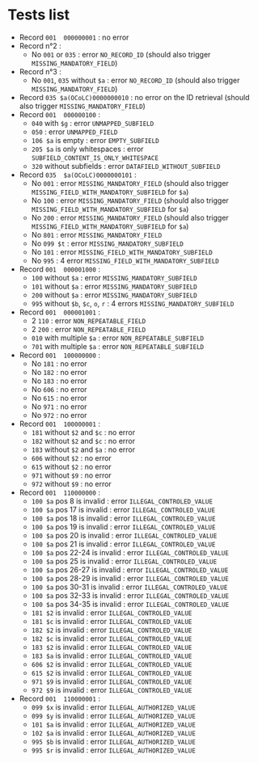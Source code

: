 # Tests list

* Record `001  000000001` : no error
* Record n°2 :
  * No `001` or `035` : error `NO_RECORD_ID` (should also trigger `MISSING_MANDATORY_FIELD`)
* Record n°3 :
  * No `001`,  `035` without `$a` : error `NO_RECORD_ID` (should also trigger `MISSING_MANDATORY_FIELD`)
* Record `035 $a(OCoLC)0000000010` : no error on the ID retrieval (should also trigger `MISSING_MANDATORY_FIELD`)
* Record `001  000000100` :
  * `040` with `$g` : error `UNMAPPED_SUBFIELD`
  * `050` : error `UNMAPPED_FIELD`
  * `106 $a` is empty : error `EMPTY_SUBFIELD`
  * `205 $a` is only whitespaces : error `SUBFIELD_CONTENT_IS_ONLY_WHITESPACE`
  * `320` without subfields : error `DATAFIELD_WITHOUT_SUBFIELD`
* Record `035  $a(OCoLC)0000000101` :
  * No `001` : error `MISSING_MANDATORY_FIELD` (should also trigger `MISSING_FIELD_WITH_MANDATORY_SUBFIELD` for `$a`)
  * No `100` : error `MISSING_MANDATORY_FIELD` (should also trigger `MISSING_FIELD_WITH_MANDATORY_SUBFIELD` for `$a`)
  * No `200` : error `MISSING_MANDATORY_FIELD` (should also trigger `MISSING_FIELD_WITH_MANDATORY_SUBFIELD` for `$a`)
  * No `801` : error `MISSING_MANDATORY_FIELD`
  * No `099 $t` : error `MISSING_MANDATORY_SUBFIELD`
  * No `101` : error `MISSING_FIELD_WITH_MANDATORY_SUBFIELD`
  * No `995` : 4 error `MISSING_FIELD_WITH_MANDATORY_SUBFIELD`
* Record `001  000001000` :
  * `100` without `$a` : error `MISSING_MANDATORY_SUBFIELD`
  * `101` without `$a` : error `MISSING_MANDATORY_SUBFIELD`
  * `200` without `$a` : error `MISSING_MANDATORY_SUBFIELD`
  * `995` without `$b`, `$c`, `o`, `r` : 4 errors `MISSING_MANDATORY_SUBFIELD`
* Record `001  000001001` :
  * 2 `110` : error `NON_REPEATABLE_FIELD`
  * 2 `200` : error `NON_REPEATABLE_FIELD`
  * `010` with multiple `$a` : error `NON_REPEATABLE_SUBFIELD`
  * `701` with multiple `$a` : error `NON_REPEATABLE_SUBFIELD`
* Record `001  100000000` :
  * No `181` : no error
  * No `182` : no error
  * No `183` : no error
  * No `606` : no error
  * No `615` : no error
  * No `971` : no error
  * No `972` : no error
* Record `001  100000001` :
  * `181` without `$2` and `$c` : no error
  * `182` without `$2` and `$c` : no error
  * `183` without `$2` and `$a` : no error
  * `606` without `$2` : no error
  * `615` without `$2` : no error
  * `971` without `$9` : no error
  * `972` without `$9` : no error
* Record `001  110000000` :
  * `100 $a` pos 8 is invalid : error `ILLEGAL_CONTROLED_VALUE`
  * `100 $a` pos 17 is invalid : error `ILLEGAL_CONTROLED_VALUE`
  * `100 $a` pos 18 is invalid : error `ILLEGAL_CONTROLED_VALUE`
  * `100 $a` pos 19 is invalid : error `ILLEGAL_CONTROLED_VALUE`
  * `100 $a` pos 20 is invalid : error `ILLEGAL_CONTROLED_VALUE`
  * `100 $a` pos 21 is invalid : error `ILLEGAL_CONTROLED_VALUE`
  * `100 $a` pos 22-24 is invalid : error `ILLEGAL_CONTROLED_VALUE`
  * `100 $a` pos 25 is invalid : error `ILLEGAL_CONTROLED_VALUE`
  * `100 $a` pos 26-27 is invalid : error `ILLEGAL_CONTROLED_VALUE`
  * `100 $a` pos 28-29 is invalid : error `ILLEGAL_CONTROLED_VALUE`
  * `100 $a` pos 30-31 is invalid : error `ILLEGAL_CONTROLED_VALUE`
  * `100 $a` pos 32-33 is invalid : error `ILLEGAL_CONTROLED_VALUE`
  * `100 $a` pos 34-35 is invalid : error `ILLEGAL_CONTROLED_VALUE`
  * `181 $2` is invalid : error `ILLEGAL_CONTROLED_VALUE`
  * `181 $c` is invalid : error `ILLEGAL_CONTROLED_VALUE`
  * `182 $2` is invalid : error `ILLEGAL_CONTROLED_VALUE`
  * `182 $c` is invalid : error `ILLEGAL_CONTROLED_VALUE`
  * `183 $2` is invalid : error `ILLEGAL_CONTROLED_VALUE`
  * `183 $a` is invalid : error `ILLEGAL_CONTROLED_VALUE`
  * `606 $2` is invalid : error `ILLEGAL_CONTROLED_VALUE`
  * `615 $2` is invalid : error `ILLEGAL_CONTROLED_VALUE`
  * `971 $9` is invalid : error `ILLEGAL_CONTROLED_VALUE`
  * `972 $9` is invalid : error `ILLEGAL_CONTROLED_VALUE`
* Record `001  110000001` :
  * `099 $x` is invalid : error `ILLEGAL_AUTHORIZED_VALUE`
  * `099 $y` is invalid : error `ILLEGAL_AUTHORIZED_VALUE`
  * `101 $a` is invalid : error `ILLEGAL_AUTHORIZED_VALUE`
  * `102 $a` is invalid : error `ILLEGAL_AUTHORIZED_VALUE`
  * `995 $b` is invalid : error `ILLEGAL_AUTHORIZED_VALUE`
  * `995 $r` is invalid : error `ILLEGAL_AUTHORIZED_VALUE`
    